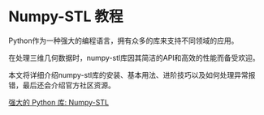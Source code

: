 # Numpy-STL 教程

<show-structure depth="3"/>

Python作为一种强大的编程语言，拥有众多的库来支持不同领域的应用。

在处理三维几何数据时，numpy-stl库因其简洁的API和高效的性能而备受欢迎。

本文将详细介绍numpy-stl库的安装、基本用法、进阶技巧以及如何处理异常报错，最后还会介绍官方社区资源。



<seealso>
<category ref="ref_docs">
    <a href="https://mp.weixin.qq.com/s/t2DNvdoYdTitdpZJ54Ftgg">强大的 Python 库: Numpy-STL</a>
</category>
<category ref="ref_github">
</category>
<category ref="ref_issues">
</category>
<category ref="ref_hf">
</category>
<category ref="ref_ms">
</category>
</seealso>
